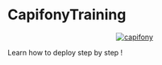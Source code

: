 CapifonyTraining
================

<p align="center">
    <a href="http://capifony.org/">
        <img src="http://capifony.org/images/logo.png" alt="capifony" />
    </a>
</p>

Learn how to deploy step by step !
